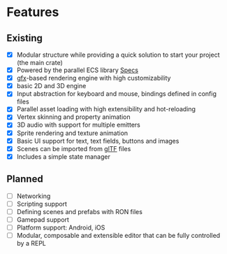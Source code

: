 # Features

## Existing

* [x] Modular structure while providing a quick solution to start your project (the main crate)
* [x] Powered by the parallel ECS library [Specs]
* [x] [gfx]-based rendering engine with high customizability
* [x] basic 2D and 3D engine
* [x] Input abstraction for keyboard and mouse, bindings defined in config files
* [x] Parallel asset loading with high extensibility and hot-reloading
* [x] Vertex skinning and property animation
* [x] 3D audio with support for multiple emitters
* [x] Sprite rendering and texture animation
* [x] Basic UI support for text, text fields, buttons and images
* [x] Scenes can be imported from [glTF] files
* [x] Includes a simple state manager

## Planned

* [ ] Networking
* [ ] Scripting support
* [ ] Defining scenes and prefabs with RON files
* [ ] Gamepad support
* [ ] Platform support: Android, iOS
* [ ] Modular, composable and extensible editor that can be fully controlled by a REPL

[Specs]: https://github.com/slide-rs/specs
[gfx]: https://github.com/gfx-rs/gfx
[glTF]: https://www.khronos.org/gltf/
